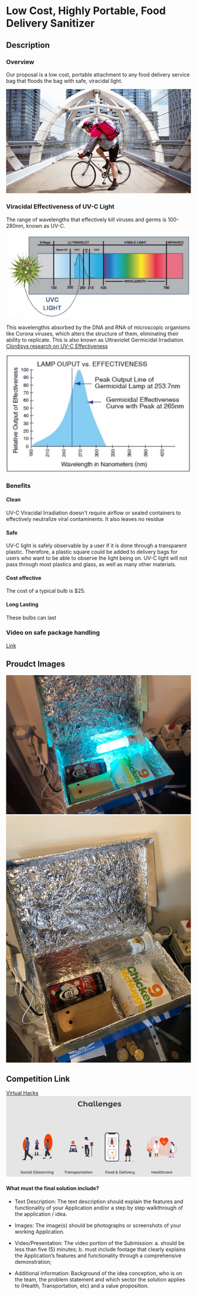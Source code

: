 # Low Cost, Highly Portable, Food Delivery Sanitizer

## Description

### Overview
Our proposal is a low cost, portable attachment to any food delivery service bag that floods the bag with safe, viracidal light.

![foodora](Images/foodora.jpg)

### Viracidal Effectiveness of UV-C Light

The range of wavelengths that effectively kill viruses and germs is 100-280nm, known as UV-C.

![UV-C_range](Images/UVC-light.png)

This wavelengthis absorbed by the DNA and RNA of microscopic organisms like Corona viruses, which alters the structure of them, eliminating their ability to replicate. This is also known as Ultraviolet Germicidal Irradiation.
[Clordisys research on UV-C Effectiveness](https://www.clordisys.com/pdfs/misc/UV%20Data%20Sheet.pdf)

![effectiveness](Images/effectiveness.png)

### Benefits

#### Clean
UV-C Viracidal Irradiation doesn't require airflow or sealed containers to effectively neutralize viral contaminents. It also leaves no residue

#### Safe
UV-C light is safely observable by a user if it is done through a transparent plastic. Therefore, a plastic square could be added to delivery bags for users who want to be able to observe the light being on. UV-C light will not pass through most plastics and glass, as well as many other materials.

#### Cost effective
The cost of a typical bulb is $25.

#### Long Lasting
These bulbs can last





### Video on safe package handling
[Link](https://www.youtube.com/watch?v=Sryj2VsuKns)

## Proudct Images
![Light](Images/boxlightzoom.jpg)
![Unlit](Images/boxzoom.jpg)



## Competition Link
[Virtual Hacks](https://virtualhacks.ca/)
![vhchallenges](Images/challenges.JPG)

#### What must the final solution include?
* Text Description: The text description should explain the features and functionality of your Application and/or a step by step walkthrough of the application / idea. 

* Images: The image(s) should be photographs or screenshots of your working Application.

* Video/Presentation: The video portion of the Submission: a. should be less than five (5) minutes; b. must include footage that clearly explains the Application’s features and functionality through a comprehensive demonstration;

* Additional information: Background of the idea conception, who is on the team, the problem statement and which sector the solution applies to (Health, Transportation, etc) and a value proposition. 
